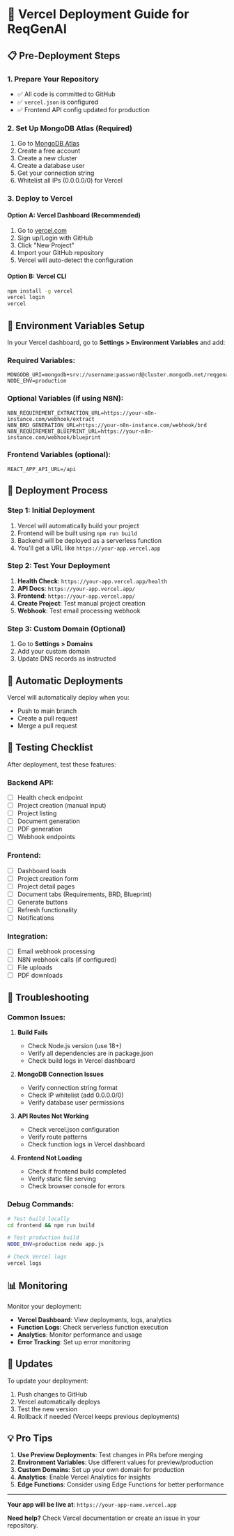 # 🚀 Vercel Deployment Guide for ReqGenAI

## 📋 Pre-Deployment Steps

### 1. **Prepare Your Repository**

- ✅ All code is committed to GitHub
- ✅ `vercel.json` is configured
- ✅ Frontend API config updated for production

### 2. **Set Up MongoDB Atlas** (Required)

1. Go to [MongoDB Atlas](https://www.mongodb.com/atlas)
2. Create a free account
3. Create a new cluster
4. Create a database user
5. Get your connection string
6. Whitelist all IPs (0.0.0.0/0) for Vercel

### 3. **Deploy to Vercel**

#### **Option A: Vercel Dashboard (Recommended)**

1. Go to [vercel.com](https://vercel.com)
2. Sign up/Login with GitHub
3. Click "New Project"
4. Import your GitHub repository
5. Vercel will auto-detect the configuration

#### **Option B: Vercel CLI**

```bash
npm install -g vercel
vercel login
vercel
```

## 🔧 Environment Variables Setup

In your Vercel dashboard, go to **Settings > Environment Variables** and add:

### **Required Variables:**

```
MONGODB_URI=mongodb+srv://username:password@cluster.mongodb.net/reqgenai
NODE_ENV=production
```

### **Optional Variables (if using N8N):**

```
N8N_REQUIREMENT_EXTRACTION_URL=https://your-n8n-instance.com/webhook/extract
N8N_BRD_GENERATION_URL=https://your-n8n-instance.com/webhook/brd
N8N_REQUIREMENT_BLUEPRINT_URL=https://your-n8n-instance.com/webhook/blueprint
```

### **Frontend Variables (optional):**

```
REACT_APP_API_URL=/api
```

## 🚀 Deployment Process

### **Step 1: Initial Deployment**

1. Vercel will automatically build your project
2. Frontend will be built using `npm run build`
3. Backend will be deployed as a serverless function
4. You'll get a URL like `https://your-app.vercel.app`

### **Step 2: Test Your Deployment**

1. **Health Check**: `https://your-app.vercel.app/health`
2. **API Docs**: `https://your-app.vercel.app/`
3. **Frontend**: `https://your-app.vercel.app/`
4. **Create Project**: Test manual project creation
5. **Webhook**: Test email processing webhook

### **Step 3: Custom Domain (Optional)**

1. Go to **Settings > Domains**
2. Add your custom domain
3. Update DNS records as instructed

## 🔄 Automatic Deployments

Vercel will automatically deploy when you:

- Push to main branch
- Create a pull request
- Merge a pull request

## 🧪 Testing Checklist

After deployment, test these features:

### **Backend API:**

- [ ] Health check endpoint
- [ ] Project creation (manual input)
- [ ] Project listing
- [ ] Document generation
- [ ] PDF generation
- [ ] Webhook endpoints

### **Frontend:**

- [ ] Dashboard loads
- [ ] Project creation form
- [ ] Project detail pages
- [ ] Document tabs (Requirements, BRD, Blueprint)
- [ ] Generate buttons
- [ ] Refresh functionality
- [ ] Notifications

### **Integration:**

- [ ] Email webhook processing
- [ ] N8N webhook calls (if configured)
- [ ] File uploads
- [ ] PDF downloads

## 🚨 Troubleshooting

### **Common Issues:**

1. **Build Fails**

   - Check Node.js version (use 18+)
   - Verify all dependencies are in package.json
   - Check build logs in Vercel dashboard

2. **MongoDB Connection Issues**

   - Verify connection string format
   - Check IP whitelist (add 0.0.0.0/0)
   - Verify database user permissions

3. **API Routes Not Working**

   - Check vercel.json configuration
   - Verify route patterns
   - Check function logs in Vercel dashboard

4. **Frontend Not Loading**
   - Check if frontend build completed
   - Verify static file serving
   - Check browser console for errors

### **Debug Commands:**

```bash
# Test build locally
cd frontend && npm run build

# Test production build
NODE_ENV=production node app.js

# Check Vercel logs
vercel logs
```

## 📊 Monitoring

Monitor your deployment:

- **Vercel Dashboard**: View deployments, logs, analytics
- **Function Logs**: Check serverless function execution
- **Analytics**: Monitor performance and usage
- **Error Tracking**: Set up error monitoring

## 🔄 Updates

To update your deployment:

1. Push changes to GitHub
2. Vercel automatically deploys
3. Test the new version
4. Rollback if needed (Vercel keeps previous deployments)

## 💡 Pro Tips

1. **Use Preview Deployments**: Test changes in PRs before merging
2. **Environment Variables**: Use different values for preview/production
3. **Custom Domains**: Set up your own domain for production
4. **Analytics**: Enable Vercel Analytics for insights
5. **Edge Functions**: Consider using Edge Functions for better performance

---

**Your app will be live at**: `https://your-app-name.vercel.app`

**Need help?** Check Vercel documentation or create an issue in your repository.
